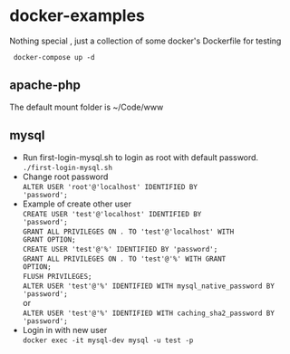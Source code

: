 # docker-examples
Nothing special , just a collection of some docker's Dockerfile for testing   

<code> docker-compose up -d</code>

## apache-php
The default mount folder is ~/Code/www

## mysql
- Run first-login-mysql.sh to login as root with default password.   
<code>./first-login-mysql.sh</code>   
- Change root password   
<code>ALTER USER 'root'@'localhost' IDENTIFIED BY 'password';</code>
- Example of create other user   
<code>CREATE USER 'test'@'localhost' IDENTIFIED BY 'password';</code>   
<code>GRANT ALL PRIVILEGES ON *.* TO 'test'@'localhost' WITH GRANT OPTION;</code>   
<code>CREATE USER 'test'@'%' IDENTIFIED BY 'password';</code>   
<code>GRANT ALL PRIVILEGES ON *.* TO 'test'@'%' WITH GRANT OPTION;</code>   
<code>FLUSH PRIVILEGES;</code>   
<code>ALTER USER 'test'@'%' IDENTIFIED WITH mysql_native_password BY 'password';</code>   
or   
<code>ALTER USER 'test'@'%' IDENTIFIED WITH caching_sha2_password BY 'password';</code>   
- Login in with new user   
<code>docker exec -it mysql-dev mysql -u test -p</code>